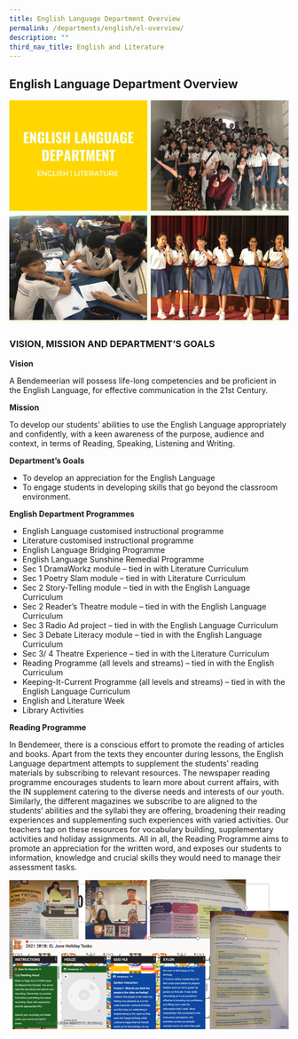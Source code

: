 ```yaml
---
title: English Language Department Overview
permalink: /departments/english/el-overview/
description: ""
third_nav_title: English and Literature
---
```

## English Language Department Overview

![English Language Department Overview](/images/Departments/EL%20D.png)

### VISION, MISSION AND DEPARTMENT’S GOALS

**Vision**

A Bendemeerian will possess life-long competencies and be proficient in the English Language, for effective communication in the 21st Century.

**Mission**

To develop our students’ abilities to use the English Language appropriately and confidently, with a keen awareness of the purpose, audience and context,
in terms of Reading, Speaking, Listening and Writing.


**Department’s Goals**

* To develop an appreciation for the English Language
* To engage students in developing skills that go beyond the classroom environment.

**English Department Programmes**

* English Language customised instructional programme<br>
* Literature customised instructional programme<br>
* English Language Bridging Programme<br>
* English Language Sunshine Remedial Programme<br>
* Sec 1 DramaWorkz module – tied in with Literature Curriculum<br>
* Sec 1 Poetry Slam module – tied in with Literature Curriculum<br>
* Sec 2 Story-Telling module – tied in with the English Language Curriculum<br>
* Sec 2 Reader’s Theatre module – tied in with the English Language Curriculum<br>
* Sec 3 Radio Ad project – tied in with the English Language Curriculum<br>
* Sec 3 Debate Literacy module – tied in with the English Language Curriculum<br>
* Sec 3/ 4 Theatre Experience – tied in with the Literature Curriculum<br>
* Reading Programme (all levels and streams) – tied in with the English Curriculum<br>
* Keeping-It-Current Programme (all levels and streams) – tied in with the English Language Curriculum<br>
* English and Literature Week<br>
* Library Activities
 

**Reading Programme**

In Bendemeer, there is a conscious effort to promote the reading of articles and books. Apart from the texts they encounter during lessons, the English Language department attempts to supplement the students’ reading materials by subscribing to relevant resources. The newspaper reading programme encourages students to learn more about current affairs, with the IN supplement catering to the diverse needs and interests of our youth. Similarly, the different magazines we subscribe to are aligned to the students’ abilities and the syllabi they are offering, broadening their reading experiences and supplementing such experiences with varied activities. Our teachers tap on these resources for vocabulary building, supplementary activities and holiday assignments. All in all, the Reading Programme aims to promote an appreciation for the written word, and exposes our students to information, knowledge and crucial skills they would need to manage their assessment tasks.

![English Language Department Overview](/images/Departments/ELD2.png)